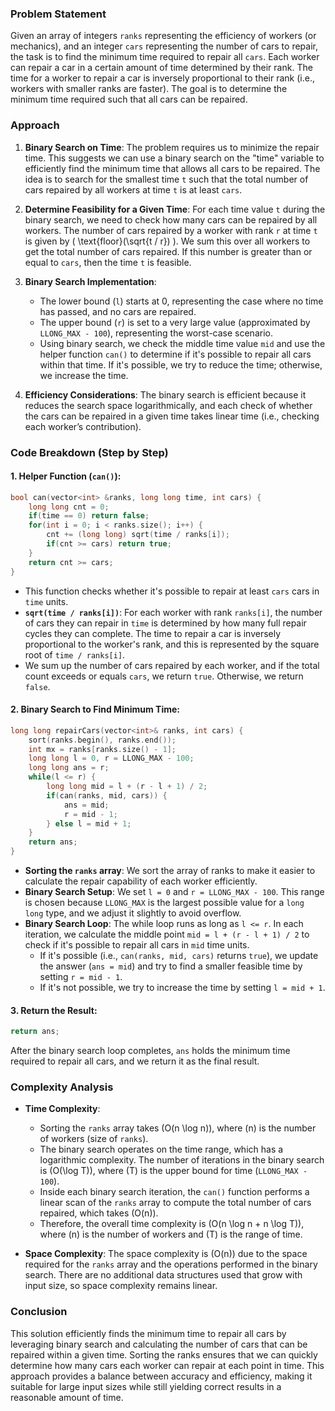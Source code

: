 ### Problem Statement

Given an array of integers `ranks` representing the efficiency of workers (or mechanics), and an integer `cars` representing the number of cars to repair, the task is to find the minimum time required to repair all `cars`. Each worker can repair a car in a certain amount of time determined by their rank. The time for a worker to repair a car is inversely proportional to their rank (i.e., workers with smaller ranks are faster). The goal is to determine the minimum time required such that all cars can be repaired.

### Approach

1. **Binary Search on Time**: 
   The problem requires us to minimize the repair time. This suggests we can use a binary search on the "time" variable to efficiently find the minimum time that allows all cars to be repaired. The idea is to search for the smallest time `t` such that the total number of cars repaired by all workers at time `t` is at least `cars`.

2. **Determine Feasibility for a Given Time**:
   For each time value `t` during the binary search, we need to check how many cars can be repaired by all workers. The number of cars repaired by a worker with rank `r` at time `t` is given by \( \text{floor}(\sqrt{t / r}) \). We sum this over all workers to get the total number of cars repaired. If this number is greater than or equal to `cars`, then the time `t` is feasible.

3. **Binary Search Implementation**:
   - The lower bound (`l`) starts at 0, representing the case where no time has passed, and no cars are repaired.
   - The upper bound (`r`) is set to a very large value (approximated by `LLONG_MAX - 100`), representing the worst-case scenario.
   - Using binary search, we check the middle time value `mid` and use the helper function `can()` to determine if it's possible to repair all cars within that time. If it's possible, we try to reduce the time; otherwise, we increase the time.

4. **Efficiency Considerations**:
   The binary search is efficient because it reduces the search space logarithmically, and each check of whether the cars can be repaired in a given time takes linear time (i.e., checking each worker’s contribution).

### Code Breakdown (Step by Step)

#### 1. **Helper Function (`can()`)**:
   ```cpp
   bool can(vector<int> &ranks, long long time, int cars) {
       long long cnt = 0;
       if(time == 0) return false;
       for(int i = 0; i < ranks.size(); i++) {
           cnt += (long long) sqrt(time / ranks[i]);
           if(cnt >= cars) return true;
       }
       return cnt >= cars;
   }
   ```
   - This function checks whether it's possible to repair at least `cars` cars in `time` units.
   - **`sqrt(time / ranks[i])`**: For each worker with rank `ranks[i]`, the number of cars they can repair in `time` is determined by how many full repair cycles they can complete. The time to repair a car is inversely proportional to the worker's rank, and this is represented by the square root of `time / ranks[i]`.
   - We sum up the number of cars repaired by each worker, and if the total count exceeds or equals `cars`, we return `true`. Otherwise, we return `false`.

#### 2. **Binary Search to Find Minimum Time**:
   ```cpp
   long long repairCars(vector<int>& ranks, int cars) {
       sort(ranks.begin(), ranks.end());
       int mx = ranks[ranks.size() - 1];
       long long l = 0, r = LLONG_MAX - 100;
       long long ans = r;
       while(l <= r) {
           long long mid = l + (r - l + 1) / 2;
           if(can(ranks, mid, cars)) {
               ans = mid;
               r = mid - 1;
           } else l = mid + 1;
       }
       return ans;
   }
   ```
   - **Sorting the `ranks` array**: We sort the array of ranks to make it easier to calculate the repair capability of each worker efficiently.
   - **Binary Search Setup**: We set `l = 0` and `r = LLONG_MAX - 100`. This range is chosen because `LLONG_MAX` is the largest possible value for a `long long` type, and we adjust it slightly to avoid overflow.
   - **Binary Search Loop**: The while loop runs as long as `l <= r`. In each iteration, we calculate the middle point `mid = l + (r - l + 1) / 2` to check if it's possible to repair all cars in `mid` time units.
     - If it's possible (i.e., `can(ranks, mid, cars)` returns `true`), we update the answer (`ans = mid`) and try to find a smaller feasible time by setting `r = mid - 1`.
     - If it's not possible, we try to increase the time by setting `l = mid + 1`.

#### 3. **Return the Result**:
   ```cpp
   return ans;
   ```
   After the binary search loop completes, `ans` holds the minimum time required to repair all cars, and we return it as the final result.

### Complexity Analysis

- **Time Complexity**: 
  - Sorting the `ranks` array takes \(O(n \log n)\), where \(n\) is the number of workers (size of `ranks`).
  - The binary search operates on the time range, which has a logarithmic complexity. The number of iterations in the binary search is \(O(\log T)\), where \(T\) is the upper bound for time (`LLONG_MAX - 100`).
  - Inside each binary search iteration, the `can()` function performs a linear scan of the `ranks` array to compute the total number of cars repaired, which takes \(O(n)\).
  - Therefore, the overall time complexity is \(O(n \log n + n \log T)\), where \(n\) is the number of workers and \(T\) is the range of time.

- **Space Complexity**: 
  The space complexity is \(O(n)\) due to the space required for the `ranks` array and the operations performed in the binary search. There are no additional data structures used that grow with input size, so space complexity remains linear.

### Conclusion

This solution efficiently finds the minimum time to repair all cars by leveraging binary search and calculating the number of cars that can be repaired within a given time. Sorting the ranks ensures that we can quickly determine how many cars each worker can repair at each point in time. This approach provides a balance between accuracy and efficiency, making it suitable for large input sizes while still yielding correct results in a reasonable amount of time.